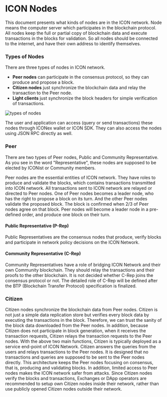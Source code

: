 # ICON Nodes

This document presents what kinds of nodes are in the ICON network. Node means the computer server which participates in the blockchain protocol. All nodes keep the full or partial copy of blockchain data and execute transactions in the blocks for validation. So all nodes should be connected to the internet, and have their own address to identify themselves.

### Types of Nodes

There are three types of nodes in ICON network.

* **Peer nodes** can participate in the consensus protocol, so they can produce and propose a block.
* **Citizen nodes** just synchronize the blockchain data and relay the transaction to the Peer node.
* **Light clients** just synchronize the block headers for simple verification of transactions.

![types of nodes](https://github.com/icon-project/documentation/blob/develop/icon-key-concepts/types_of_nodes.png?raw=true)

The user and application can access \(query or send transactions\) these nodes through ICONex wallet or ICON SDK. They can also access the nodes using JSON RPC directly as well.

### Peer

There are two types of Peer nodes, Public and Community Representative. As you see in the word "Representative", these nodes are supposed to be elected by ICONist or Community members.

Peer nodes are the essential entities of ICON network. They have roles to produce and validate the blocks, which contains transactions transmitted into ICON network. All transactions sent to ICON network are relayed or directed to Peer nodes. One of Peer nodes becomes a leader node, who has the right to propose a block on its turn. And the other Peer nodes validate the proposed block. The block is confirmed when 2/3 of Peer nodes agree on that block. Peer nodes will become a leader node in a pre-defined order, and produce one block on their turn.

#### Public Representative \(P-Rep\)

Public Representatives are the consensus nodes that produce, verify blocks and participate in network policy decisions on the ICON Network.

#### Community Representative \(C-Rep\)

Community Representatives have a role of bridging ICON Network and their own Community blockchain. They should relay the transactions and their proofs to the other blockchain. It is not decided whether C-Rep joins the consensus protocol or not. The detailed role of C-Rep will be defined after the BTP \(Blockchain Transfer Protocol\) specification is finalized.

### Citizen

Citizen nodes synchronize the blockchain data from Peer nodes. Citizen is not just a simple data replication store but verifies every block data by executing the transactions in the block. Therefore, we can trust the sanity of the block data downloaded from the Peer nodes. In addition, because Citizen does not participate in block generation, when it receives the transaction requests, Citizen relays the transaction requests to the Peer nodes. With the above two main functions, Citizen is typically deployed as a service end-point of ICON Network. Citizen answers the queries from the users and relays transactions to the Peer nodes. It is designed that no transactions and queries are supposed to be sent to the Peer nodes directly. This architecture keeps the Peer nodes focusing on consensus, that is, producing and validating blocks. In addition, limited access to Peer nodes makes the ICON network safer from attacks. Since Citizen nodes verify the blocks and transactions, Exchanges or DApp operators are recommended to setup own Citizen nodes inside their network, rather than use publicly opened Citizen nodes outside their network.

